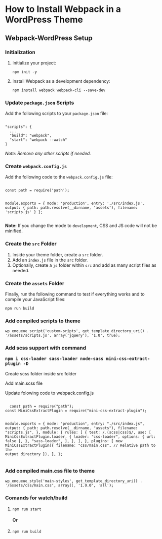 <h1>How to Install Webpack in a WordPress Theme</h1>

<h2>Webpack-WordPress Setup</h2>

<h3>Initialization</h3>
<ol>
  <li>Initialize your project:
    <pre><code>npm init -y</code></pre>
  </li>
  <li>Install Webpack as a development dependency:
    <pre><code>npm install webpack webpack-cli --save-dev</code></pre>
  </li>
</ol>

<h3>Update <code>package.json</code> Scripts</h3>
<p>Add the following scripts to your <code>package.json</code> file:</p>
<pre><code>
"scripts": {
  ...
  "build": "webpack",
  "start": "webpack --watch"
}
</code></pre>
<p><em>Note: Remove any other scripts if needed.</em></p>

<h3>Create <code>webpack.config.js</code></h3>
<p>Add the following code to the <code>webpack.config.js</code> file:</p>
<pre><code>
const path = require('path');

module.exports = {
  mode: 'production',
  entry: './src/index.js',
  output: {
    path: path.resolve(__dirname, 'assets'),
    filename: 'scripts.js'
  }
};
</code></pre>
<p><strong>Note:</strong> If you change the mode to <code>development</code>, CSS and JS code will not be minified.</p>

<h3>Create the <code>src</code> Folder</h3>
<ol>
  <li>Inside your theme folder, create a <code>src</code> folder.</li>
  <li>Add an <code>index.js</code> file in the <code>src</code> folder.</li>
  <li>Optionally, create a <code>js</code> folder within <code>src</code> and add as many script files as needed.</li>
</ol>

<h3>Create the <code>assets</code> Folder</h3>
<p>Finally, run the following command to test if everything works and to compile your JavaScript files:</p>
<pre><code>npm run build</code></pre>

<h3>Add compiled scripts to theme</h3>
<pre><code>wp_enqueue_script('custom-sripts', get_template_directory_uri() . '/assets/scripts.js', array('jquery'), '1.0', true);</code></pre>

<h3>Add scss support with command <pre><code>npm i css-loader sass-loader node-sass mini-css-extract-plugin -D</code></h3></pre>
<p>Create scss folder inside src folder</p>
<p>Add main.scss file</p>

<p>Update folowing code to webpack.config.js</p>
<pre><code>
  const path = require("path");
const MiniCssExtractPlugin = require("mini-css-extract-plugin");

module.exports = {
  mode: "production",
  entry: "./src/index.js",
  output: {
    path: path.resolve(__dirname, "assets"),
    filename: "scripts.js",
  },
  module: {
    rules: [
      {
        test: /\.(scss|css)$/,
        use: [
          MiniCssExtractPlugin.loader,
          {
            loader: "css-loader",
            options: { url: false },
          },
          "sass-loader",
        ],
      },
    ],
  },
  plugins: [
    new MiniCssExtractPlugin({
      filename: "css/main.css", // Relative path to the output directory
    }),
  ],
};
</code></pre>

<h3>Add compiled main.css file to theme</h3>
<pre><code>wp_enqueue_style('main-styles', get_template_directory_uri() . '/assets/css/main.css', array(), '1.0.0', 'all');</code></pre>

<h3>Comands for watch/build</h3>
<ol>
  <li><code>npm run start</code></li>
  <h4>Or</h4>
  <li><code>npm run build</code></li>
</ol>
